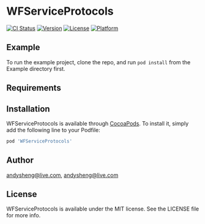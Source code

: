 # WFServiceProtocols

[![CI Status](http://img.shields.io/travis/andysheng@live.com/WFServiceProtocols.svg?style=flat)](https://travis-ci.org/andysheng@live.com/WFServiceProtocols)
[![Version](https://img.shields.io/cocoapods/v/WFServiceProtocols.svg?style=flat)](http://cocoapods.org/pods/WFServiceProtocols)
[![License](https://img.shields.io/cocoapods/l/WFServiceProtocols.svg?style=flat)](http://cocoapods.org/pods/WFServiceProtocols)
[![Platform](https://img.shields.io/cocoapods/p/WFServiceProtocols.svg?style=flat)](http://cocoapods.org/pods/WFServiceProtocols)

## Example

To run the example project, clone the repo, and run `pod install` from the Example directory first.

## Requirements

## Installation

WFServiceProtocols is available through [CocoaPods](http://cocoapods.org). To install
it, simply add the following line to your Podfile:

```ruby
pod 'WFServiceProtocols'
```

## Author

andysheng@live.com, andysheng@live.com

## License

WFServiceProtocols is available under the MIT license. See the LICENSE file for more info.
